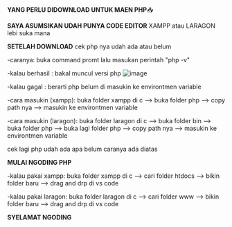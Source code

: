 **YANG PERLU DIDOWNLOAD UNTUK MAEN PHP**📥

**SAYA ASUMSIKAN UDAH PUNYA CODE EDITOR**
XAMPP atau LARAGON lebi suka mana

**SETELAH DOWNLOAD**
cek php nya udah ada atau belum

-caranya: buka command promt lalu masukan perintah "php -v"

-kalau berhasil : bakal muncul versi php
![image](https://github.com/user-attachments/assets/f983c4fa-8ab9-4b55-ab32-d2a9fe61ba26)

-kalau gagal : berarti php belum di masukin ke environtmen variable

-cara masukin (xampp): buka folder xampp di c --> buka folder php --> copy path nya --> masukin ke environtmen variable

-cara masukin (laragon): buka folder laragon di c --> buka folder bin --> buka folder php --> buka lagi folder php --> copy path nya --> masukin ke environtmen variable

cek lagi php udah ada apa belum caranya ada diatas

**MULAI NGODING PHP**

-kalau pakai xampp: buka folder xampp di c --> cari folder htdocs --> bikin folder baru --> drag and drp di vs code 

-kalau pakai laragon: buka folder laragon di c --> cari folder www --> bikin folder baru --> drag and drp di vs code

**SYELAMAT NGODING**


